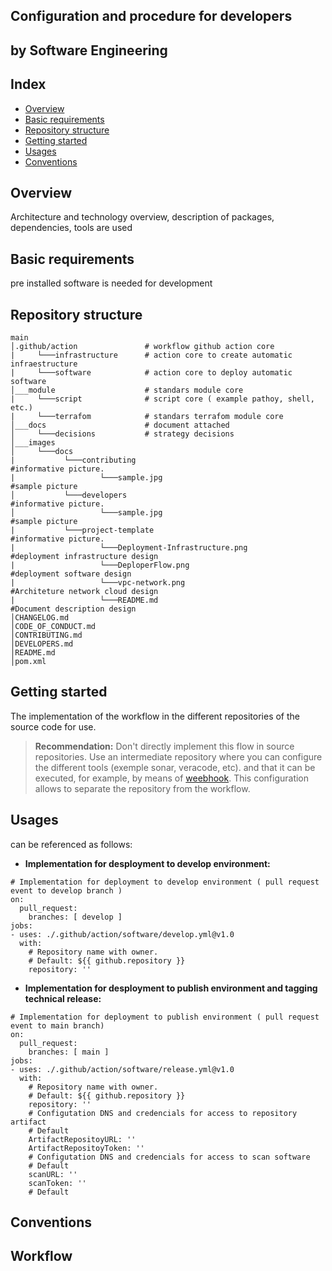 ## Configuration and procedure for developers
## by Software Engineering

Index
---
- [Overview](#Overview)
- [Basic requirements](#Basic-requirements)
- [Repository structure](#Repository-structure)
- [Getting started](#Getting-started)
- [Usages](#Usages)
- [Conventions](#Conventions)

Overview
----
Architecture and technology overview, description of packages, dependencies, tools are used

Basic requirements
----
pre installed software is needed for development

Repository structure
----
````
main
│.github/action               # workflow github action core
|     └───infrastructure      # action core to create automatic infraestructure
|     └───software            # action core to deploy automatic software
│___module                    # standars module core
|     └───script              # script core ( example pathoy, shell, etc.)
|     └───terrafom            # standars terrafom module core
│___docs                      # document attached
│     └───decisions           # strategy decisions 
│___images
│     └───docs
|           └───contributing                                         #informative picture.
|                   └───sample.jpg                                   #sample picture
│           └───developers                                           #informative picture.
│                   └───sample.jpg                                   #sample picture
|           └───project-template                                     #informative picture.
|                   └───Deployment-Infrastructure.png                #deployment infrastructure design
|                   └───DeploperFlow.png                             #deployment software design
|                   └───vpc-network.png                              #Architeture network cloud design
|                   └───README.md                                    #Document description design
│CHANGELOG.md
│CODE_OF_CONDUCT.md
│CONTRIBUTING.md
│DEVELOPERS.md
│README.md
│pom.xml
````
Getting started
----

The implementation of the workflow in the different repositories of the source code for use.

> **Recommendation:** Don't directly implement this flow in source repositories. Use an intermediate repository where you can configure the different tools (exemple sonar, veracode, etc). and that it can be executed, for example, by means of [weebhook](https://docs.github.com/en/github-ae@latest/developers/webhooks-and-events/webhooks/about-webhooks). This configuration allows to separate the repository from the workflow.



Usages
----
can be referenced as follows:

- **Implementation for desployment to develop environment:**
````
# Implementation for deployment to develop environment ( pull request event to develop branch )
on:
  pull_request:
    branches: [ develop ]
jobs:
- uses: ./.github/action/software/develop.yml@v1.0
  with:
    # Repository name with owner.
    # Default: ${{ github.repository }}
    repository: ''
````
- **Implementation for desployment to publish environment and tagging technical release:**
````
# Implementation for deployment to publish environment ( pull request event to main branch)
on:
  pull_request:
    branches: [ main ]
jobs:
- uses: ./.github/action/software/release.yml@v1.0
  with:
    # Repository name with owner.
    # Default: ${{ github.repository }}
    repository: ''
    # Configutation DNS and credencials for access to repository artifact
    # Default
    ArtifactRepositoyURL: ''
    ArtifactRepositoyToken: ''
    # Configutation DNS and credencials for access to scan software
    # Default
    scanURL: '' 
    scanToken: ''
    # Default
````

Conventions
----

Workflow
----
